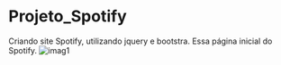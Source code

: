 # Projeto_Spotify
Criando site Spotify, utilizando jquery e bootstra.
Essa página inicial do Spotify.
![imag1](https://user-images.githubusercontent.com/49800137/75826820-20c57100-5d87-11ea-80f4-3eefef4aefe6.jpg)

